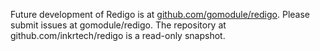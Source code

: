 Future development of Redigo is at
[github.com/gomodule/redigo](https://github.com/gomodule/redigo). Please submit
issues at gomodule/redigo. The repository at github.com/inkrtech/redigo is a
read-only snapshot.
